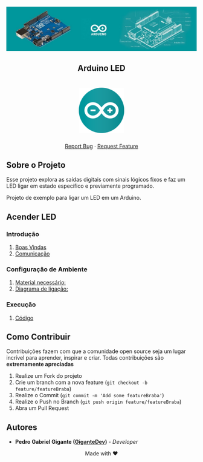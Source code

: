 <p align="center">
  <a href="https://github.com/GiganteDev/Arduino/" target="_blank">
    <img src="https://github.com/GiganteDev/Arduino/blob/main/.github/img-banner-arduino.jpg">
  </a>
</p>

<p align="center">
  <h2 align="center">Arduino LED</h2>

  <h1 align="center">
  <img src="https://github.com/GiganteDev/Arduino/blob/main/.github/img-arduino-logo.png" width="120">
</h1>
  
  <p align="center">
    <a href="https://github.com/GiganteDev/Arduino-LED/issues">Report Bug</a>
    ·
    <a href="https://github.com/GiganteDev/Arduino-LED/issues">Request Feature</a>
  </p>
</p>

## Sobre o Projeto
<p align="left">
  Esse projeto explora as saídas digitais com sinais lógicos fixos e faz um LED ligar em estado específico e previamente programado.

  Projeto de exemplo para ligar um LED em um Arduino.
</p>

## Acender LED

### Introdução

1. [Boas Vindas](/src/1-Introducao/1-Boas-vindas.md)
2. [Comunicação](/src/1-Introducao/2-Comunicacao.md)

### Configuração de Ambiente

1. [Material necessário:](/src/2-Ambiente/1-Material-necessario.md)
1. [Diagrama de ligação:](/src/2-Ambiente/2-Diagrama-de-ligacao.md)

### Execução

01. [Código](/src/3-Execucao/1-Codigo.md)


## Como Contribuir

Contribuições fazem com que a comunidade open source seja um lugar incrível para aprender, inspirar e criar. Todas contribuições
são **extremamente apreciadas**

1. Realize um Fork do projeto
2. Crie um branch com a nova feature (`git checkout -b feature/featureBraba`)
3. Realize o Commit (`git commit -m 'Add some featureBraba'`)
4. Realize o Push no Branch (`git push origin feature/featureBraba`)
5. Abra um Pull Request

## Autores

- **Pedro Gabriel Gigante ([GiganteDev](https://www.github.com/gigantedev/))** - _Developer_

<p align="center">Made with ❤️</p>
